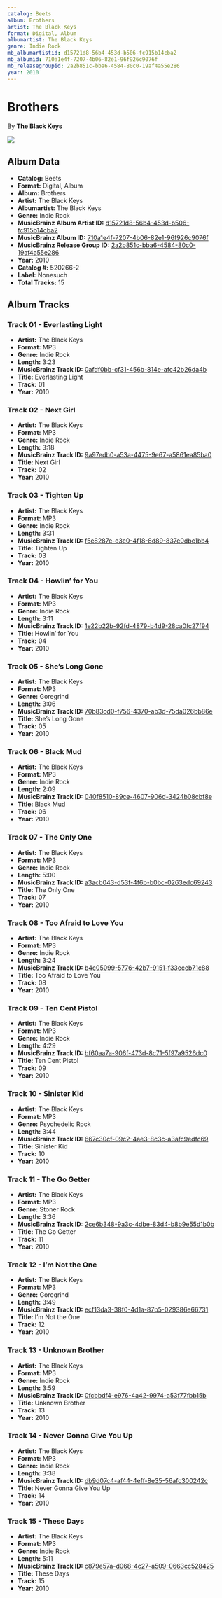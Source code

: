 ```yaml
---
catalog: Beets
album: Brothers
artist: The Black Keys
format: Digital, Album
albumartist: The Black Keys
genre: Indie Rock
mb_albumartistid: d15721d8-56b4-453d-b506-fc915b14cba2
mb_albumid: 710a1e4f-7207-4b06-82e1-96f926c9076f
mb_releasegroupid: 2a2b851c-bba6-4584-80c0-19af4a55e286
year: 2010
---
```


# Brothers

By **The Black Keys**

![](../../assets/beetscovers/The_Black_Keys-Brothers.jpg)

## Album Data

- **Catalog:** Beets
- **Format:** Digital, Album
- **Album:** Brothers
- **Artist:** The Black Keys
- **Albumartist:** The Black Keys
- **Genre:** Indie Rock
- **MusicBrainz Album Artist ID:** [d15721d8-56b4-453d-b506-fc915b14cba2](https://musicbrainz.org/artist/d15721d8-56b4-453d-b506-fc915b14cba2)
- **MusicBrainz Album ID:** [710a1e4f-7207-4b06-82e1-96f926c9076f](https://musicbrainz.org/release/710a1e4f-7207-4b06-82e1-96f926c9076f)
- **MusicBrainz Release Group ID:** [2a2b851c-bba6-4584-80c0-19af4a55e286](https://musicbrainz.org/release-group/2a2b851c-bba6-4584-80c0-19af4a55e286)
- **Year:** 2010
- **Catalog #:** 520266-2
- **Label:** Nonesuch
- **Total Tracks:** 15

## Album Tracks

### Track 01 - Everlasting Light

- **Artist:** The Black Keys
- **Format:** MP3
- **Genre:** Indie Rock
- **Length:** 3:23
- **MusicBrainz Track ID:** [0afdf0bb-cf31-456b-814e-afc42b26da4b](https://musicbrainz.org/recording/0afdf0bb-cf31-456b-814e-afc42b26da4b)
- **Title:** Everlasting Light
- **Track:** 01
- **Year:** 2010

### Track 02 - Next Girl

- **Artist:** The Black Keys
- **Format:** MP3
- **Genre:** Indie Rock
- **Length:** 3:18
- **MusicBrainz Track ID:** [9a97edb0-a53a-4475-9e67-a5861ea85ba0](https://musicbrainz.org/recording/9a97edb0-a53a-4475-9e67-a5861ea85ba0)
- **Title:** Next Girl
- **Track:** 02
- **Year:** 2010

### Track 03 - Tighten Up

- **Artist:** The Black Keys
- **Format:** MP3
- **Genre:** Indie Rock
- **Length:** 3:31
- **MusicBrainz Track ID:** [f5e8287e-e3e0-4f18-8d89-837e0dbc1bb4](https://musicbrainz.org/recording/f5e8287e-e3e0-4f18-8d89-837e0dbc1bb4)
- **Title:** Tighten Up
- **Track:** 03
- **Year:** 2010

### Track 04 - Howlin’ for You

- **Artist:** The Black Keys
- **Format:** MP3
- **Genre:** Indie Rock
- **Length:** 3:11
- **MusicBrainz Track ID:** [1e22b22b-92fd-4879-b4d9-28ca0fc27f94](https://musicbrainz.org/recording/1e22b22b-92fd-4879-b4d9-28ca0fc27f94)
- **Title:** Howlin’ for You
- **Track:** 04
- **Year:** 2010

### Track 05 - She’s Long Gone

- **Artist:** The Black Keys
- **Format:** MP3
- **Genre:** Goregrind
- **Length:** 3:06
- **MusicBrainz Track ID:** [70b83cd0-f756-4370-ab3d-75da026bb86e](https://musicbrainz.org/recording/70b83cd0-f756-4370-ab3d-75da026bb86e)
- **Title:** She’s Long Gone
- **Track:** 05
- **Year:** 2010

### Track 06 - Black Mud

- **Artist:** The Black Keys
- **Format:** MP3
- **Genre:** Indie Rock
- **Length:** 2:09
- **MusicBrainz Track ID:** [040f8510-89ce-4607-906d-3424b08cbf8e](https://musicbrainz.org/recording/040f8510-89ce-4607-906d-3424b08cbf8e)
- **Title:** Black Mud
- **Track:** 06
- **Year:** 2010

### Track 07 - The Only One

- **Artist:** The Black Keys
- **Format:** MP3
- **Genre:** Indie Rock
- **Length:** 5:00
- **MusicBrainz Track ID:** [a3acb043-d53f-4f6b-b0bc-0263edc69243](https://musicbrainz.org/recording/a3acb043-d53f-4f6b-b0bc-0263edc69243)
- **Title:** The Only One
- **Track:** 07
- **Year:** 2010

### Track 08 - Too Afraid to Love You

- **Artist:** The Black Keys
- **Format:** MP3
- **Genre:** Indie Rock
- **Length:** 3:24
- **MusicBrainz Track ID:** [b4c05099-5776-42b7-9151-f33eceb71c88](https://musicbrainz.org/recording/b4c05099-5776-42b7-9151-f33eceb71c88)
- **Title:** Too Afraid to Love You
- **Track:** 08
- **Year:** 2010

### Track 09 - Ten Cent Pistol

- **Artist:** The Black Keys
- **Format:** MP3
- **Genre:** Indie Rock
- **Length:** 4:29
- **MusicBrainz Track ID:** [bf60aa7a-906f-473d-8c71-5f97a9526dc0](https://musicbrainz.org/recording/bf60aa7a-906f-473d-8c71-5f97a9526dc0)
- **Title:** Ten Cent Pistol
- **Track:** 09
- **Year:** 2010

### Track 10 - Sinister Kid

- **Artist:** The Black Keys
- **Format:** MP3
- **Genre:** Psychedelic Rock
- **Length:** 3:44
- **MusicBrainz Track ID:** [667c30cf-09c2-4ae3-8c3c-a3afc9edfc69](https://musicbrainz.org/recording/667c30cf-09c2-4ae3-8c3c-a3afc9edfc69)
- **Title:** Sinister Kid
- **Track:** 10
- **Year:** 2010

### Track 11 - The Go Getter

- **Artist:** The Black Keys
- **Format:** MP3
- **Genre:** Stoner Rock
- **Length:** 3:36
- **MusicBrainz Track ID:** [2ce6b348-9a3c-4dbe-83d4-b8b9e55d1b0b](https://musicbrainz.org/recording/2ce6b348-9a3c-4dbe-83d4-b8b9e55d1b0b)
- **Title:** The Go Getter
- **Track:** 11
- **Year:** 2010

### Track 12 - I’m Not the One

- **Artist:** The Black Keys
- **Format:** MP3
- **Genre:** Goregrind
- **Length:** 3:49
- **MusicBrainz Track ID:** [ecf13da3-38f0-4d1a-87b5-029386e66731](https://musicbrainz.org/recording/ecf13da3-38f0-4d1a-87b5-029386e66731)
- **Title:** I’m Not the One
- **Track:** 12
- **Year:** 2010

### Track 13 - Unknown Brother

- **Artist:** The Black Keys
- **Format:** MP3
- **Genre:** Indie Rock
- **Length:** 3:59
- **MusicBrainz Track ID:** [0fcbbdf4-e976-4a42-9974-a53f77fbb15b](https://musicbrainz.org/recording/0fcbbdf4-e976-4a42-9974-a53f77fbb15b)
- **Title:** Unknown Brother
- **Track:** 13
- **Year:** 2010

### Track 14 - Never Gonna Give You Up

- **Artist:** The Black Keys
- **Format:** MP3
- **Genre:** Indie Rock
- **Length:** 3:38
- **MusicBrainz Track ID:** [db9d07c4-af44-4eff-8e35-56afc300242c](https://musicbrainz.org/recording/db9d07c4-af44-4eff-8e35-56afc300242c)
- **Title:** Never Gonna Give You Up
- **Track:** 14
- **Year:** 2010

### Track 15 - These Days

- **Artist:** The Black Keys
- **Format:** MP3
- **Genre:** Indie Rock
- **Length:** 5:11
- **MusicBrainz Track ID:** [c879e57a-d068-4c27-a509-0663cc528425](https://musicbrainz.org/recording/c879e57a-d068-4c27-a509-0663cc528425)
- **Title:** These Days
- **Track:** 15
- **Year:** 2010


